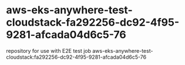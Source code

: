 # aws-eks-anywhere-test-cloudstack-fa292256-dc92-4f95-9281-afcada04d6c5-76
repository for use with E2E test job aws-eks-anywhere-test-cloudstack:fa292256-dc92-4f95-9281-afcada04d6c5-76
